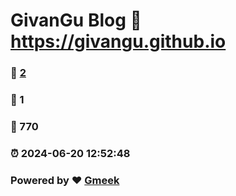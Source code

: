 # GivanGu Blog :link: https://givangu.github.io 
### :page_facing_up: [2](https://givangu.github.io/tag.html) 
### :speech_balloon: 1 
### :hibiscus: 770 
### :alarm_clock: 2024-06-20 12:52:48 
### Powered by :heart: [Gmeek](https://github.com/Meekdai/Gmeek)
